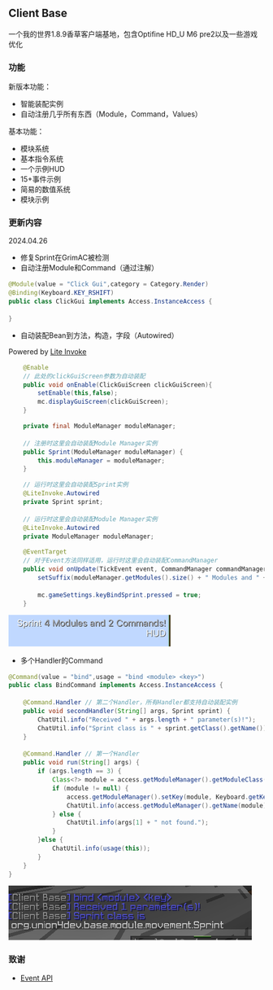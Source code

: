 ## Client Base

一个我的世界1.8.9香草客户端基地，包含Optifine HD_U M6 pre2以及一些游戏优化

### 功能

新版本功能：

- 智能装配实例
- 自动注册几乎所有东西（Module，Command，Values）

基本功能：
- 模块系统
- 基本指令系统
- 一个示例HUD
- 15+事件示例
- 简易的数值系统
- 模块示例

### 更新内容

2024.04.26

- 修复Sprint在GrimAC被检测
- 自动注册Module和Command（通过注解）
```java
@Module(value = "Click Gui",category = Category.Render)
@Binding(Keyboard.KEY_RSHIFT)
public class ClickGui implements Access.InstanceAccess {
    
}
```

- 自动装配Bean到方法，构造，字段（Autowired）

Powered by [Lite Invoke](https://github.com/cubk1/LiteInvoke)

```java
    @Enable
    // 此处的clickGuiScreen参数为自动装配
    public void onEnable(ClickGuiScreen clickGuiScreen){
        setEnable(this,false);
        mc.displayGuiScreen(clickGuiScreen);
    }
```

```java
    private final ModuleManager moduleManager;

    // 注册时这里会自动装配Module Manager实例
    public Sprint(ModuleManager moduleManager) {
        this.moduleManager = moduleManager;
    }
```

```java
    // 运行时这里会自动装配Sprint实例
    @LiteInvoke.Autowired
    private Sprint sprint;

    // 运行时这里会自动装配Module Manager实例
    @LiteInvoke.Autowired
    private ModuleManager moduleManager;
```

```java
    @EventTarget
    // 对于Event方法同样适用，运行时这里会自动装配CommandManager
    public void onUpdate(TickEvent event, CommandManager commandManager) {
        setSuffix(moduleManager.getModules().size() + " Modules and " + commandManager.getCommands().size() + " Commands!", this);

        mc.gameSettings.keyBindSprint.pressed = true;
    }
```

![i](screenshot/1.png)

- 多个Handler的Command

```java
@Command(value = "bind",usage = "bind <module> <key>")
public class BindCommand implements Access.InstanceAccess {

	@Command.Handler // 第二个Handler，所有Handler都支持自动装配实例
	public void secondHandler(String[] args, Sprint sprint) {
		ChatUtil.info("Received " + args.length + " parameter(s)!");
		ChatUtil.info("Sprint class is " + sprint.getClass().getName());
	}

	@Command.Handler // 第一个Handler
	public void run(String[] args) {
		if (args.length == 3) {
			Class<?> module = access.getModuleManager().getModuleClass(args[1]);
			if (module != null) {
				access.getModuleManager().setKey(module, Keyboard.getKeyIndex(args[2].toUpperCase()));
				ChatUtil.info(access.getModuleManager().getName(module) + " has been bound to " + args[2] + ".");
			} else {
				ChatUtil.info(args[1] + " not found.");
			}
		}else {
			ChatUtil.info(usage(this));
		}
	}
}

```
![i](screenshot/2.png)
### 致谢

- [Event API](https://bitbucket.org/DarkMagician6/eventapi)